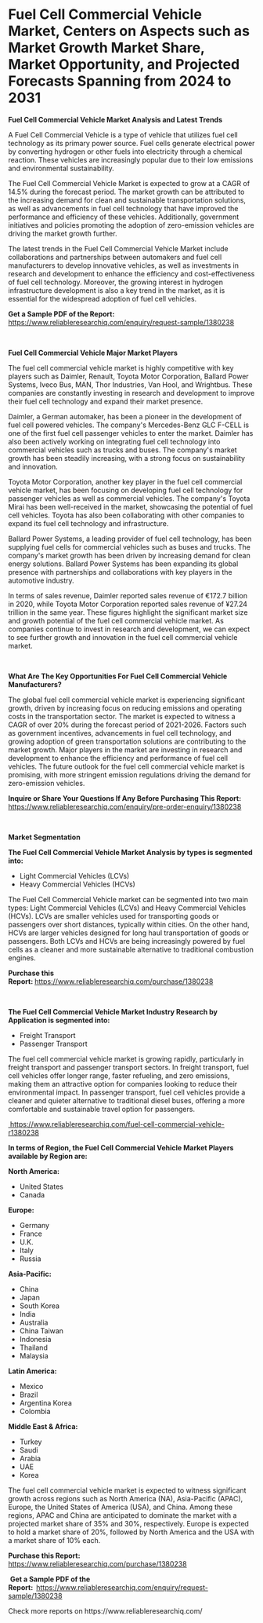 <p><h1>Fuel Cell Commercial Vehicle Market, Centers on Aspects such as Market Growth Market Share, Market Opportunity, and Projected Forecasts Spanning from 2024 to 2031</h1></p><p><strong>Fuel Cell Commercial Vehicle Market Analysis and Latest Trends</strong></p>
<p><p>A Fuel Cell Commercial Vehicle is a type of vehicle that utilizes fuel cell technology as its primary power source. Fuel cells generate electrical power by converting hydrogen or other fuels into electricity through a chemical reaction. These vehicles are increasingly popular due to their low emissions and environmental sustainability.</p><p>The Fuel Cell Commercial Vehicle Market is expected to grow at a CAGR of 14.5% during the forecast period. The market growth can be attributed to the increasing demand for clean and sustainable transportation solutions, as well as advancements in fuel cell technology that have improved the performance and efficiency of these vehicles. Additionally, government initiatives and policies promoting the adoption of zero-emission vehicles are driving the market growth further.</p><p>The latest trends in the Fuel Cell Commercial Vehicle Market include collaborations and partnerships between automakers and fuel cell manufacturers to develop innovative vehicles, as well as investments in research and development to enhance the efficiency and cost-effectiveness of fuel cell technology. Moreover, the growing interest in hydrogen infrastructure development is also a key trend in the market, as it is essential for the widespread adoption of fuel cell vehicles.</p></p>
<p><strong>Get a Sample PDF of the Report:&nbsp;</strong> <a href="https://www.reliableresearchiq.com/enquiry/request-sample/1380238">https://www.reliableresearchiq.com/enquiry/request-sample/1380238</a></p>
<p>&nbsp;</p>
<p><strong>Fuel Cell Commercial Vehicle Major Market Players</strong></p>
<p><p>The fuel cell commercial vehicle market is highly competitive with key players such as Daimler, Renault, Toyota Motor Corporation, Ballard Power Systems, Iveco Bus, MAN, Thor Industries, Van Hool, and Wrightbus. These companies are constantly investing in research and development to improve their fuel cell technology and expand their market presence.</p><p>Daimler, a German automaker, has been a pioneer in the development of fuel cell powered vehicles. The company's Mercedes-Benz GLC F-CELL is one of the first fuel cell passenger vehicles to enter the market. Daimler has also been actively working on integrating fuel cell technology into commercial vehicles such as trucks and buses. The company's market growth has been steadily increasing, with a strong focus on sustainability and innovation.</p><p>Toyota Motor Corporation, another key player in the fuel cell commercial vehicle market, has been focusing on developing fuel cell technology for passenger vehicles as well as commercial vehicles. The company's Toyota Mirai has been well-received in the market, showcasing the potential of fuel cell vehicles. Toyota has also been collaborating with other companies to expand its fuel cell technology and infrastructure.</p><p>Ballard Power Systems, a leading provider of fuel cell technology, has been supplying fuel cells for commercial vehicles such as buses and trucks. The company's market growth has been driven by increasing demand for clean energy solutions. Ballard Power Systems has been expanding its global presence with partnerships and collaborations with key players in the automotive industry.</p><p>In terms of sales revenue, Daimler reported sales revenue of €172.7 billion in 2020, while Toyota Motor Corporation reported sales revenue of ¥27.24 trillion in the same year. These figures highlight the significant market size and growth potential of the fuel cell commercial vehicle market. As companies continue to invest in research and development, we can expect to see further growth and innovation in the fuel cell commercial vehicle market.</p></p>
<p>&nbsp;</p>
<p><strong>What Are The Key Opportunities For Fuel Cell Commercial Vehicle Manufacturers?</strong></p>
<p><p>The global fuel cell commercial vehicle market is experiencing significant growth, driven by increasing focus on reducing emissions and operating costs in the transportation sector. The market is expected to witness a CAGR of over 20% during the forecast period of 2021-2026. Factors such as government incentives, advancements in fuel cell technology, and growing adoption of green transportation solutions are contributing to the market growth. Major players in the market are investing in research and development to enhance the efficiency and performance of fuel cell vehicles. The future outlook for the fuel cell commercial vehicle market is promising, with more stringent emission regulations driving the demand for zero-emission vehicles.</p></p>
<p><strong>Inquire or Share Your Questions If Any Before Purchasing This Report:</strong> <a href="https://www.reliableresearchiq.com/enquiry/pre-order-enquiry/1380238">https://www.reliableresearchiq.com/enquiry/pre-order-enquiry/1380238</a></p>
<p>&nbsp;</p>
<p><strong>Market Segmentation</strong></p>
<p><strong>The Fuel Cell Commercial Vehicle Market Analysis by types is segmented into:</strong></p>
<p><ul><li>Light Commercial Vehicles (LCVs)</li><li>Heavy Commercial Vehicles (HCVs)</li></ul></p>
<p><p>The Fuel Cell Commercial Vehicle market can be segmented into two main types: Light Commercial Vehicles (LCVs) and Heavy Commercial Vehicles (HCVs). LCVs are smaller vehicles used for transporting goods or passengers over short distances, typically within cities. On the other hand, HCVs are larger vehicles designed for long haul transportation of goods or passengers. Both LCVs and HCVs are being increasingly powered by fuel cells as a cleaner and more sustainable alternative to traditional combustion engines.</p></p>
<p><strong>Purchase this Report:&nbsp;</strong><a href="https://www.reliableresearchiq.com/purchase/1380238">https://www.reliableresearchiq.com/purchase/1380238</a></p>
<p>&nbsp;</p>
<p><strong>The Fuel Cell Commercial Vehicle Market Industry Research by Application is segmented into:</strong></p>
<p><ul><li>Freight Transport</li><li>Passenger Transport</li></ul></p>
<p><p>The fuel cell commercial vehicle market is growing rapidly, particularly in freight transport and passenger transport sectors. In freight transport, fuel cell vehicles offer longer range, faster refueling, and zero emissions, making them an attractive option for companies looking to reduce their environmental impact. In passenger transport, fuel cell vehicles provide a cleaner and quieter alternative to traditional diesel buses, offering a more comfortable and sustainable travel option for passengers.</p></p>
<p><a href="https://www.reliableresearchiq.com/fuel-cell-commercial-vehicle-r1380238">&nbsp;https://www.reliableresearchiq.com/fuel-cell-commercial-vehicle-r1380238</a></p>
<p><strong>In terms of Region, the Fuel Cell Commercial Vehicle Market Players available by Region are:</strong></p>
<p>
    <p> <strong> North America: </strong>
        <ul>
            <li>United States</li>
            <li>Canada</li>
        </ul>
        </p> 
    <p> <strong> Europe: </strong>
        <ul>
            <li>Germany</li>
            <li>France</li>
            <li>U.K.</li>
            <li>Italy</li>
            <li>Russia</li>
        </ul>
        </p> 
    <p> <strong> Asia-Pacific: </strong>
        <ul>
            <li>China</li>
            <li>Japan</li>
            <li>South Korea</li>
            <li>India</li>
            <li>Australia</li>
            <li>China Taiwan</li>
            <li>Indonesia</li>
            <li>Thailand</li>
            <li>Malaysia</li>
        </ul>
        </p> 
    <p> <strong> Latin America: </strong>
        <ul>
            <li>Mexico</li>
            <li>Brazil</li>
            <li>Argentina Korea</li>
            <li>Colombia</li>
        </ul>
        </p> 
    <p> <strong> Middle East & Africa: </strong>
        <ul>
            <li>Turkey</li>
            <li>Saudi</li>
            <li>Arabia</li>
            <li>UAE</li>
            <li>Korea</li>
        </ul>
    </p>
    </p>
<p><p>The fuel cell commercial vehicle market is expected to witness significant growth across regions such as North America (NA), Asia-Pacific (APAC), Europe, the United States of America (USA), and China. Among these regions, APAC and China are anticipated to dominate the market with a projected market share of 35% and 30%, respectively. Europe is expected to hold a market share of 20%, followed by North America and the USA with a market share of 10% each.</p></p>
<p><strong>Purchase this Report: </strong><a href="https://www.reliableresearchiq.com/purchase/1380238">https://www.reliableresearchiq.com/purchase/1380238</a></p>
<p>&nbsp;<strong>Get a Sample PDF of the Report:&nbsp;&nbsp;</strong><a href="https://www.reliableresearchiq.com/enquiry/request-sample/1380238">https://www.reliableresearchiq.com/enquiry/request-sample/1380238</a></p>
<p><strong></strong></p>
<p>Check more reports on https://www.reliableresearchiq.com/</p>